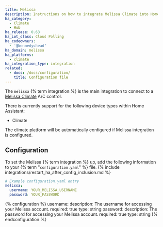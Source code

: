 ```yaml
---
title: Melissa
description: Instructions on how to integrate Melissa Climate into Home Assistant.
ha_category:
  - Climate
  - Hub
ha_release: 0.63
ha_iot_class: Cloud Polling
ha_codeowners:
  - '@kennedyshead'
ha_domain: melissa
ha_platforms:
  - climate
ha_integration_type: integration
related:
  - docs: /docs/configuration/
    title: Configuration file
---
```


The `melissa` {% term integration %} is the main integration to connect to a [Melissa Climate](https://seemelissa.com/) A/C control.

There is currently support for the following device types within Home Assistant:

- Climate

The climate platform will be automatically configured if Melissa integration is configured.

## Configuration

To set the Melissa {% term integration %} up, add the following information to your {% term "`configuration.yaml`" %} file.
{% include integrations/restart_ha_after_config_inclusion.md %}

```yaml
# Example configuration.yaml entry
melissa:
  username: YOUR_MELISSA_USERNAME
  password: YOUR_PASSWORD
```

{% configuration %}
  username:
    description: The username for accessing your Melissa account.
    required: true
    type: string
  password:
    description: The password for accessing your Melissa account.
    required: true
    type: string
{% endconfiguration %}

